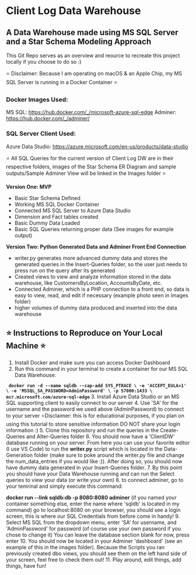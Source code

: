 # Client Log Data Warehouse #
## A Data Warehouse made using MS SQL Server and a Star Schema Modeling Approach ##

 This Git Repo serves as an overview and reource to recreate this project locally if you choose to do so :) 

⭐️ Disclaimer: Because I am operating on macOS & an Apple Chip, my MS SQL Server is running in a Docker Container ⭐️

### Docker Images Used: ###
MS SQL: https://hub.docker.com/_/microsoft-azure-sql-edge
Adminer: https://hub.docker.com/_/adminer/

### SQL Server Client Used: ###
Azure Data Studio: https://azure.microsoft.com/en-us/products/data-studio

⭐️ All SQL Queries for the current version of Client Log DW are in their respective folders, images of the Star Schema ER Diagram and sample outputs/Sample Adminer View will be linked in the Images folder ⭐️

**Version One: MVP**
- Basic Star Schema Defined
- Working MS SQL Docker Container 
- Connected MS SQL Server to Azure Data Studio
- Dimension and Fact tables created
- Basic Dummy Data Loaded
- Basic SQL Queries returning proper data (See images for example output)

**Version Two: Python Generated Data and Adminer Front End Connection**
- writer.py generates more advanced dummy data and stores the generated queries in the Insert-Queries folder, so the user just needs to press run on the query after its generated
- Created views to view and analyze information stored in the data warehouse, like CustomersByLocation, AccountsByDate, etc.
- Connected Adminer, which is a PHP connection to a front end, so data is easy to view, read, and edit if necessary (example photo seen in images folder)
- higher volumes of dummy data produced and inserted into the data warehouse

## ⭐️ Instructions to Reproduce on Your Local Machine ⭐️ ##
1. Install Docker and make sure you can access Docker Dashboard
2. Run this command in your terminal to create a container for our MS SQL Data Warehouse: 

**` docker run -d --name sqldb --cap-add SYS_PTRACE \ -e 'ACCEPT_EULA=1' \ -e 'MSSQL_SA_PASSWORD=AdminPassword' \ -p 57000:1433 \ mcr.microsoft.com/azure-sql-edge`**
3. Install Azure Data Studio or an MS SQL supporting client to easily connect to our server
4. Use 'SA' for the username and the password we used above (AdminPassword) to connect to your server ⭐️Disclaimer: this is for educational purposes, if you plan on using this tutorial to store sensitive information DO NOT share your login information :)
5. Clone this repository and run the queries in the Create-Queries and Alter-Queries folder
6. You should now have a 'ClientDW' database running on your server. From here you can use your favorite editor (I use VS Code) to run the **writer.py** script which is located in the Data-Generation folder (make sure to poke around the writer.py file and change the num_data_entries if you would like :)). After doing so, you should now have dummy data generated in your Insert-Queries folder.
7. By this point you should have your Data Warehouse running and can run the Select queries to view your data (or write your own)
8. to connect adminer, go to your temrinal and simply execute this command:

**docker run --link sqldb:db -p 8080:8080 adminer** 
  (if you named your container something else, enter the name where 'sqldb' is located in my command)
  go to localhost:8080 on your browser, you should see a login screen, this is where our SQL Credentials from before come in handy!
9. Select MS SQL from the dropdown menu, enter 'SA' for username, and 'AdminPassword' for password (of course use your own password if you chose to change it) You can leave the database section blank for now, press enter
10. You should now be located in your Adminer 'dashboard' (see an example of this in the images folder). Because the Scripts you ran previously created dbo views, you should see them on the left hand side of your screen, feel free to check them out!
11. Play around, edit things, add things, have fun!
